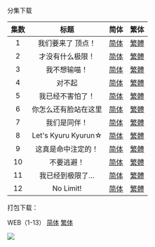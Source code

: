 分集下载

| 集数 |         标题         |                             简体                             |                             繁体                             |
| :--: | :------------------: | :----------------------------------------------------------: | :----------------------------------------------------------: |
|  1   |  我们要来了  顶点！  | [简体](https://raw.githubusercontent.com/tastysugar/SweetSub-source/master/WIXOSS/%5BSweetSub%5D%20WIXOSS%20DIVA(A)LIVE%20-%2001.chs.ass) | [繁體](https://raw.githubusercontent.com/tastysugar/SweetSub-source/master/WIXOSS/%5BSweetSub%5D%20WIXOSS%20DIVA(A)LIVE%20-%2001.cht.ass) |
|  2   |   才没有什么极限！   | [简体](https://raw.githubusercontent.com/tastysugar/SweetSub-source/master/WIXOSS/%5BSweetSub%5D%20WIXOSS%20DIVA(A)LIVE%20-%2002.chs.ass) | [繁體](https://raw.githubusercontent.com/tastysugar/SweetSub-source/master/WIXOSS/%5BSweetSub%5D%20WIXOSS%20DIVA(A)LIVE%20-%2002.cht.ass) |
|  3   |     我不想输喵！     | [简体](https://raw.githubusercontent.com/tastysugar/SweetSub-source/master/WIXOSS/%5BSweetSub%5D%20WIXOSS%20DIVA(A)LIVE%20-%2003.chs.ass) | [繁體](https://raw.githubusercontent.com/tastysugar/SweetSub-source/master/WIXOSS/%5BSweetSub%5D%20WIXOSS%20DIVA(A)LIVE%20-%2003.cht.ass) |
|  4   |        对不起        | [简体](https://raw.githubusercontent.com/tastysugar/SweetSub-source/master/WIXOSS/%5BSweetSub%5D%20WIXOSS%20DIVA(A)LIVE%20-%2004.chs.ass) | [繁體](https://raw.githubusercontent.com/tastysugar/SweetSub-source/master/WIXOSS/%5BSweetSub%5D%20WIXOSS%20DIVA(A)LIVE%20-%2004.cht.ass) |
|  5   |   我已经不害怕了！   | [简体](https://raw.githubusercontent.com/tastysugar/SweetSub-source/master/WIXOSS/%5BSweetSub%5D%20WIXOSS%20DIVA(A)LIVE%20-%2005.chs.ass) | [繁體](https://raw.githubusercontent.com/tastysugar/SweetSub-source/master/WIXOSS/%5BSweetSub%5D%20WIXOSS%20DIVA(A)LIVE%20-%2005.cht.ass) |
|  6   | 你怎么还有脸站在这里 | [简体](https://raw.githubusercontent.com/tastysugar/SweetSub-source/master/WIXOSS/%5BSweetSub%5D%20WIXOSS%20DIVA(A)LIVE%20-%2006.chs.ass) | [繁體](https://raw.githubusercontent.com/tastysugar/SweetSub-source/master/WIXOSS/%5BSweetSub%5D%20WIXOSS%20DIVA(A)LIVE%20-%2006.cht.ass) |
|  7   |     我们是同伴！     | [简体](https://raw.githubusercontent.com/tastysugar/SweetSub-source/master/WIXOSS/%5BSweetSub%5D%20WIXOSS%20DIVA(A)LIVE%20-%2007.chs.ass) | [繁體](https://raw.githubusercontent.com/tastysugar/SweetSub-source/master/WIXOSS/%5BSweetSub%5D%20WIXOSS%20DIVA(A)LIVE%20-%2007.cht.ass) |
|  8   | Let's Kyuru Kyurun☆  | [简体](https://raw.githubusercontent.com/tastysugar/SweetSub-source/master/WIXOSS/%5BSweetSub%5D%20WIXOSS%20DIVA(A)LIVE%20-%2008.chs.ass) | [繁體](https://raw.githubusercontent.com/tastysugar/SweetSub-source/master/WIXOSS/%5BSweetSub%5D%20WIXOSS%20DIVA(A)LIVE%20-%2008.cht.ass) |
|  9   |  这真是命中注定的！  | [简体](https://raw.githubusercontent.com/tastysugar/SweetSub-source/master/WIXOSS/%5BSweetSub%5D%20WIXOSS%20DIVA(A)LIVE%20-%2009.chs.ass) | [繁體](https://raw.githubusercontent.com/tastysugar/SweetSub-source/master/WIXOSS/%5BSweetSub%5D%20WIXOSS%20DIVA(A)LIVE%20-%2009.cht.ass) |
|  10  |      不要逃避！      | [简体](https://raw.githubusercontent.com/tastysugar/SweetSub-source/master/WIXOSS/%5BSweetSub%5D%20WIXOSS%20DIVA(A)LIVE%20-%2010.chs.ass) | [繁體](https://raw.githubusercontent.com/tastysugar/SweetSub-source/master/WIXOSS/%5BSweetSub%5D%20WIXOSS%20DIVA(A)LIVE%20-%2010.cht.ass) |
|  11  |   我已经到极限了…    | [简体](https://raw.githubusercontent.com/tastysugar/SweetSub-source/master/WIXOSS/%5BSweetSub%5D%20WIXOSS%20DIVA(A)LIVE%20-%2011.chs.ass) | [繁體](https://raw.githubusercontent.com/tastysugar/SweetSub-source/master/WIXOSS/%5BSweetSub%5D%20WIXOSS%20DIVA(A)LIVE%20-%2011.cht.ass) |
|  12  |      No Limit!       | [简体](https://raw.githubusercontent.com/tastysugar/SweetSub-source/master/WIXOSS/%5BSweetSub%5D%20WIXOSS%20DIVA(A)LIVE%20-%2012.chs.ass) | [繁體](https://raw.githubusercontent.com/tastysugar/SweetSub-source/master/WIXOSS/%5BSweetSub%5D%20WIXOSS%20DIVA(A)LIVE%20-%2012.cht.ass) |

打包下载：

WEB（1-13） [简体](https://raw.githubusercontent.com/tastysugar/SweetSub-source/master/WIXOSS/%5BSweetSub%5D%20WIXOSS%20DIVA(A)LIVE%20%5B01-12%5D.chs.zip)  [繁体](https://raw.githubusercontent.com/tastysugar/SweetSub-source/master/WIXOSS/%5BSweetSub%5D%20WIXOSS%20DIVA(A)LIVE%20%5B01-12%5D.cht.zip)

![](https://i.loli.net/2021/01/17/YH95qAPcVr3Noe7.jpg)